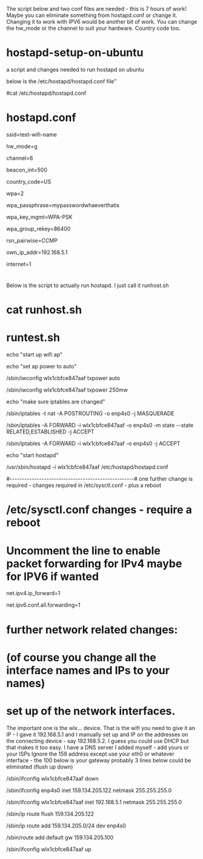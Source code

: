 The script below and two conf files are needed - this is 7 hours of work!  Maybe you can eliminate something
from hostapd.conf or change it.  Changing it to work with IPV6 would be another bit of work.  You can change the hw_mode or the channel to suit your hardware. Country code too. 

# hostapd-setup-on-ubuntu
a script and changes needed to run hostapd on ubuntu

below is the /etc/hostapd/hostapd.conf file"

#cat /etc/hostapd/hostapd.conf 

# hostapd.conf
ssid=test-wifi-name

hw_mode=g

channel=6

beacon_int=500

country_code=US

wpa=2

wpa_passphrase=mypasswordwhaeverthatis

wpa_key_mgmt=WPA-PSK

wpa_group_rekey=86400

rsn_pairwise=CCMP

own_ip_addr=192.168.5.1

internet=1

#

Below is the script to actually run hostapd.  I just call it runhost.sh

# cat runhost.sh

# runtest.sh

echo "start up wifi ap"

echo "set ap power to auto"

/sbin/iwconfig wlx1cbfce847aaf txpower auto

/sbin/iwconfig wlx1cbfce847aaf txpower 250mw

echo "make sure iptables are changed"

/sbin/iptables -t nat -A POSTROUTING -o enp4s0 -j MASQUERADE

/sbin/iptables -A FORWARD -i wlx1cbfce847aaf -o enp4s0 -m state --state RELATED,ESTABLISHED -j ACCEPT

/sbin/iptables -A FORWARD -i wlx1cbfce847aaf -o enp4s0 -j ACCEPT

echo "start hostapd"

/usr/sbin/hostapd  -i wlx1cbfce847aaf /etc/hostapd/hostapd.conf

#---------------------------------------------------#
one further change is required - changes required in /etc/sysctl.conf  - plus a reboot

# /etc/sysctl.conf changes - require a reboot

# Uncomment the line to enable packet forwarding for IPv4 maybe for IPV6 if wanted

net.ipv4.ip_forward=1

net.ipv6.conf.all.forwarding=1

# further network related changes:

# (of course you change all the interface names  and IPs to your names)

# set up of the network interfaces.
The important one is the wlx... device.  That is the wifi you need to give it an IP - I gave it 192.168.5.1  and I manually set up and IP on the addresses on the connecting device - say 192.168.5.2.  I guess you could use DHCP but that makes it too easy. I have a DNS server I added myself - add yours or your ISPs   Ignore the  159 address except use your eth0 or whatever interface - the 100 below is your gateway probably 3 lines below could be eliminated (flush up down)

/sbin/ifconfig wlx1cbfce847aaf down

/sbin/ifconfig enp4s0 inet 159.134.205.122 netmask 255.255.255.0 

/sbin/ifconfig wlx1cbfce847aaf inet 192.168.5.1 netmask 255.255.255.0

/sbin/ip route flush 159.134.205.122

/sbin/ip route add 159.134.205.0/24 dev enp4s0 

/sbin/route add default gw 159.134.205.100

/sbin/ifconfig wlx1cbfce847aaf up




